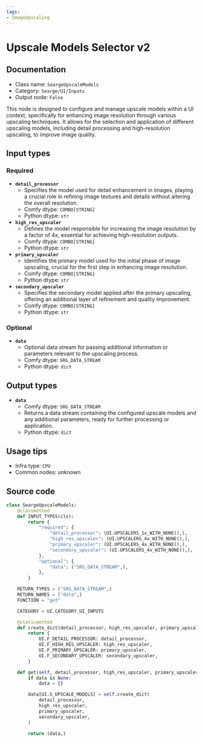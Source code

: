 ```yaml
---
tags:
- ImageUpscaling
---
```


# Upscale Models Selector v2
## Documentation
- Class name: `SeargeUpscaleModels`
- Category: `Searge/UI/Inputs`
- Output node: `False`

This node is designed to configure and manage upscale models within a UI context, specifically for enhancing image resolution through various upscaling techniques. It allows for the selection and application of different upscaling models, including detail processing and high-resolution upscaling, to improve image quality.
## Input types
### Required
- **`detail_processor`**
    - Specifies the model used for detail enhancement in images, playing a crucial role in refining image textures and details without altering the overall resolution.
    - Comfy dtype: `COMBO[STRING]`
    - Python dtype: `str`
- **`high_res_upscaler`**
    - Defines the model responsible for increasing the image resolution by a factor of 4x, essential for achieving high-resolution outputs.
    - Comfy dtype: `COMBO[STRING]`
    - Python dtype: `str`
- **`primary_upscaler`**
    - Identifies the primary model used for the initial phase of image upscaling, crucial for the first step in enhancing image resolution.
    - Comfy dtype: `COMBO[STRING]`
    - Python dtype: `str`
- **`secondary_upscaler`**
    - Specifies the secondary model applied after the primary upscaling, offering an additional layer of refinement and quality improvement.
    - Comfy dtype: `COMBO[STRING]`
    - Python dtype: `str`
### Optional
- **`data`**
    - Optional data stream for passing additional information or parameters relevant to the upscaling process.
    - Comfy dtype: `SRG_DATA_STREAM`
    - Python dtype: `dict`
## Output types
- **`data`**
    - Comfy dtype: `SRG_DATA_STREAM`
    - Returns a data stream containing the configured upscale models and any additional parameters, ready for further processing or application.
    - Python dtype: `dict`
## Usage tips
- Infra type: `CPU`
- Common nodes: unknown


## Source code
```python
class SeargeUpscaleModels:
    @classmethod
    def INPUT_TYPES(cls):
        return {
            "required": {
                "detail_processor": (UI.UPSCALERS_1x_WITH_NONE(),),
                "high_res_upscaler": (UI.UPSCALERS_4x_WITH_NONE(),),
                "primary_upscaler": (UI.UPSCALERS_4x_WITH_NONE(),),
                "secondary_upscaler": (UI.UPSCALERS_4x_WITH_NONE(),),
            },
            "optional": {
                "data": ("SRG_DATA_STREAM",),
            },
        }

    RETURN_TYPES = ("SRG_DATA_STREAM",)
    RETURN_NAMES = ("data",)
    FUNCTION = "get"

    CATEGORY = UI.CATEGORY_UI_INPUTS

    @staticmethod
    def create_dict(detail_processor, high_res_upscaler, primary_upscaler, secondary_upscaler):
        return {
            UI.F_DETAIL_PROCESSOR: detail_processor,
            UI.F_HIGH_RES_UPSCALER: high_res_upscaler,
            UI.F_PRIMARY_UPSCALER: primary_upscaler,
            UI.F_SECONDARY_UPSCALER: secondary_upscaler,
        }

    def get(self, detail_processor, high_res_upscaler, primary_upscaler, secondary_upscaler, data=None):
        if data is None:
            data = {}

        data[UI.S_UPSCALE_MODELS] = self.create_dict(
            detail_processor,
            high_res_upscaler,
            primary_upscaler,
            secondary_upscaler,
        )

        return (data,)

```
